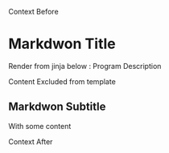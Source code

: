 Context Before
<!-- BEGIN DOTGIT-SYNC BLOCK MANAGED -->
# Markdwon Title

Render from jinja below :
Program Description

<!-- BEGIN DOTGIT-SYNC BLOCK EXCLUDED TAG_EXCLUDE -->
Content Excluded from template

<!-- END DOTGIT-SYNC BLOCK EXCLUDED TAG_EXCLUDE -->

## Markdwon Subtitle

With some content
<!-- END DOTGIT-SYNC BLOCK MANAGED -->
Context After
